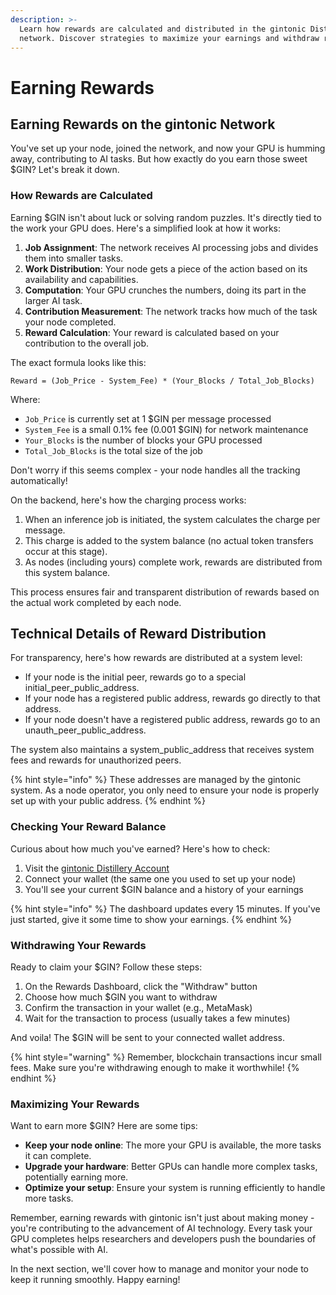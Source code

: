 ```yaml
---
description: >-
  Learn how rewards are calculated and distributed in the gintonic Distillery
  network. Discover strategies to maximize your earnings and withdraw rewards.
---
```


# Earning Rewards

## Earning Rewards on the gintonic Network

You've set up your node, joined the network, and now your GPU is humming away, contributing to AI tasks. But how exactly do you earn those sweet $GIN? Let's break it down.

### How Rewards are Calculated

Earning $GIN isn't about luck or solving random puzzles. It's directly tied to the work your GPU does. Here's a simplified look at how it works:

1. **Job Assignment**: The network receives AI processing jobs and divides them into smaller tasks.
2. **Work Distribution**: Your node gets a piece of the action based on its availability and capabilities.
3. **Computation**: Your GPU crunches the numbers, doing its part in the larger AI task.
4. **Contribution Measurement**: The network tracks how much of the task your node completed.
5. **Reward Calculation**: Your reward is calculated based on your contribution to the overall job.

The exact formula looks like this:

```
Reward = (Job_Price - System_Fee) * (Your_Blocks / Total_Job_Blocks)
```

Where:

* `Job_Price` is currently set at 1 $GIN per message processed
* `System_Fee` is a small 0.1% fee (0.001 $GIN) for network maintenance
* `Your_Blocks` is the number of blocks your GPU processed
* `Total_Job_Blocks` is the total size of the job

Don't worry if this seems complex - your node handles all the tracking automatically!

On the backend, here's how the charging process works:

1. When an inference job is initiated, the system calculates the charge per message.
2. This charge is added to the system balance (no actual token transfers occur at this stage).
3. As nodes (including yours) complete work, rewards are distributed from this system balance.

This process ensures fair and transparent distribution of rewards based on the actual work completed by each node.

## Technical Details of Reward Distribution

For transparency, here's how rewards are distributed at a system level:

* If your node is the initial peer, rewards go to a special initial\_peer\_public\_address.
* If your node has a registered public address, rewards go directly to that address.
* If your node doesn't have a registered public address, rewards go to an unauth\_peer\_public\_address.

The system also maintains a system\_public\_address that receives system fees and rewards for unauthorized peers.

{% hint style="info" %}
These addresses are managed by the gintonic system. As a node operator, you only need to ensure your node is properly set up with your public address.
{% endhint %}

### Checking Your Reward Balance

Curious about how much you've earned? Here's how to check:

1. Visit the [gintonic Distillery Account](https://console.gintonic.ai/distillery) 
2. Connect your wallet (the same one you used to set up your node)
3. You'll see your current $GIN balance and a history of your earnings

{% hint style="info" %}
The dashboard updates every 15 minutes. If you've just started, give it some time to show your earnings.
{% endhint %}

### Withdrawing Your Rewards

Ready to claim your $GIN? Follow these steps:

1. On the Rewards Dashboard, click the "Withdraw" button
2. Choose how much $GIN you want to withdraw
3. Confirm the transaction in your wallet (e.g., MetaMask)
4. Wait for the transaction to process (usually takes a few minutes)

And voila! The $GIN will be sent to your connected wallet address.

{% hint style="warning" %}
Remember, blockchain transactions incur small fees. Make sure you're withdrawing enough to make it worthwhile!
{% endhint %}

### Maximizing Your Rewards

Want to earn more $GIN? Here are some tips:

* **Keep your node online**: The more your GPU is available, the more tasks it can complete.
* **Upgrade your hardware**: Better GPUs can handle more complex tasks, potentially earning more.
* **Optimize your setup**: Ensure your system is running efficiently to handle more tasks.

Remember, earning rewards with gintonic isn't just about making money - you're contributing to the advancement of AI technology. Every task your GPU completes helps researchers and developers push the boundaries of what's possible with AI.

In the next section, we'll cover how to manage and monitor your node to keep it running smoothly. Happy earning!
